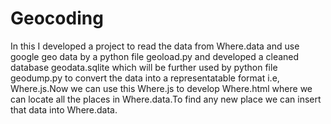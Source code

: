 # Geocoding
In this I developed a project to read the data from Where.data and use google geo data by a python file geoload.py and developed a cleaned database geodata.sqlite which will be further used by python file geodump.py to convert the data into a representatable format i.e, Where.js.Now we can use this Where.js to develop Where.html where we can locate all the places in Where.data.To find any new place we can insert that data into Where.data.

